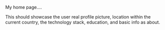My home page....

This should showcase the user real profile picture, location within the current country, the technology stack, education, and basic info as about.
